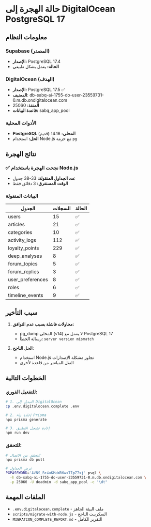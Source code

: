# حالة الهجرة إلى DigitalOcean PostgreSQL 17

## معلومات النظام

### Supabase (المصدر)
- **الإصدار:** PostgreSQL 17.4
- **الحالة:** يعمل بشكل طبيعي

### DigitalOcean (الهدف)
- **الإصدار:** PostgreSQL 17.5 ✅
- **المضيف:** db-sabq-ai-1755-do-user-23559731-0.m.db.ondigitalocean.com
- **المنفذ:** 25060
- **قاعدة البيانات:** sabq_app_pool

### الأدوات المحلية
- **PostgreSQL المحلي:** 14.18 (قديم)
- **الحل:** استخدام Node.js مع حزمة `pg`

## نتائج الهجرة

### ✅ نجحت الهجرة باستخدام Node.js
- **عدد الجداول المنقولة:** 33-38 جدول
- **الوقت المستغرق:** 3 دقائق فقط

### البيانات المنقولة
| الجدول | السجلات | الحالة |
|--------|---------|--------|
| users | 15 | ✅ |
| articles | 21 | ✅ |
| categories | 10 | ✅ |
| activity_logs | 112 | ✅ |
| loyalty_points | 229 | ✅ |
| deep_analyses | 8 | ✅ |
| forum_topics | 5 | ✅ |
| forum_replies | 3 | ✅ |
| user_preferences | 8 | ✅ |
| roles | 6 | ✅ |
| timeline_events | 9 | ✅ |

## سبب التأخير

1. **محاولات فاشلة بسبب عدم التوافق:**
   - pg_dump المحلي (v14) لا يعمل مع PostgreSQL 17
   - رسالة الخطأ: `server version mismatch`

2. **الحل الناجح:**
   - استخدام Node.js تجاوز مشكلة الإصدارات
   - النقل المباشر من قاعدة لأخرى

## الخطوات التالية

### للتفعيل الفوري:
```bash
# 1. التبديل إلى DigitalOcean
cp .env.digitalocean.complete .env

# 2. إعادة بناء Prisma
npx prisma generate

# 3. إعادة تشغيل التطبيق
npm run dev
```

### للتحقق:
```bash
# التحقق من الاتصال
npx prisma db pull

# عرض الجداول
PGPASSWORD='AVNS_Br4uKMaWR6wxTIpZ7xj' psql \
  -h db-sabq-ai-1755-do-user-23559731-0.m.db.ondigitalocean.com \
  -p 25060 -U doadmin -d sabq_app_pool -c "\dt"
```

## الملفات المهمة
- `.env.digitalocean.complete` - ملف البيئة الجاهز
- `scripts/migrate-with-node.js` - السكريبت الناجح
- `MIGRATION_COMPLETE_REPORT.md` - التقرير الكامل 